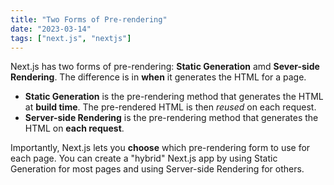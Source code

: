 ```yaml
---
title: "Two Forms of Pre-rendering"
date: "2023-03-14"
tags: ["next.js", "nextjs"]
---
```


Next.js has two forms of pre-rendering: **Static Generation** amd **Sever-side Rendering**. The difference is in **when** it generates the HTML for a page.

- **Static Generation** is the pre-rendering method that generates the HTML at **build time**. The pre-rendered HTML is then _reused_ on each request.
- **Server-side Rendering** is the pre-rendering method that generates the HTML on **each request**.

Importantly, Next.js lets you **choose** which pre-rendering form to use for each page. You can create a "hybrid" Next.js app by using Static Generation for most pages and using Server-side Rendering for others.
